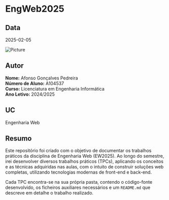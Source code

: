 # EngWeb2025

## Data
2025-02-05

![Picture](https://avatars.githubusercontent.com/u/95723167?v=4)

## Autor
**Nome:** Afonso Gonçalves Pedreira  
**Número de Aluno:** A104537  
**Curso:** Licenciatura em Engenharia Informática  
**Ano Letivo:** 2024/2025

## UC
Engenharia Web



## Resumo

Este repositório foi criado com o objetivo de documentar os trabalhos práticos da disciplina de Engenharia Web (EW2025). Ao longo do semestre, irei desenvolver diversos trabalhos práticos (TPCs), aplicando os conceitos e as técnicas adquiridas nas aulas, com o intuito de construir soluções web completas, utilizando tecnologias modernas de front-end e back-end.

Cada TPC encontra-se na sua própria pasta, contendo o código-fonte desenvolvido, os ficheiros auxiliares necessários e um `README.md` que descreve em detalhe o trabalho realizado. 
